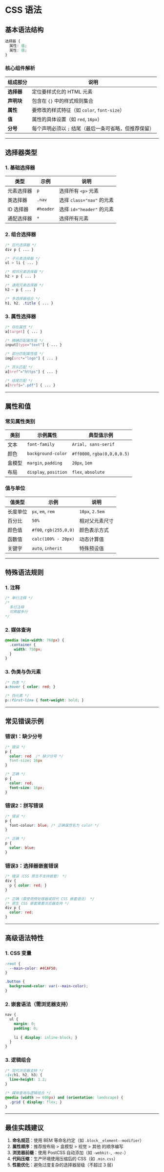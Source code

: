 # CSS 语法

## 基本语法结构
```css
选择器 {
  属性: 值;
  属性: 值;
}
```
### 核心组件解析
| 组成部分       | 说明                                                                 |
|----------------|----------------------------------------------------------------------|
| **选择器**     | 定位要样式化的 HTML 元素                                             |
| **声明块**     | 包含在 `{}` 中的样式规则集合                                         |
| **属性**       | 要修改的样式特征（如 `color`, `font-size`）                         |
| **值**         | 属性的具体设置（如 `red`, `16px`）                                  |
| **分号**       | 每个声明必须以 `;` 结尾（最后一条可省略，但推荐保留）                |

---

## 选择器类型
### 1. 基础选择器
| 类型            | 示例                  | 说明                          |
|-----------------|-----------------------|-------------------------------|
| 元素选择器      | `p`                   | 选择所有 `<p>` 元素           |
| 类选择器        | `.nav`                | 选择 `class="nav"` 的元素     |
| ID 选择器       | `#header`             | 选择 `id="header"` 的元素     |
| 通配选择器      | `*`                   | 选择所有元素                  |

### 2. 组合选择器
```css
/* 后代选择器 */
div p { ... }

/* 子元素选择器 */
ul > li { ... }

/* 相邻兄弟选择器 */
h2 + p { ... }

/* 通用兄弟选择器 */
h2 ~ p { ... }

/* 多选择器组合 */
h1, h2, .title { ... }
```

### 3. 属性选择器
```css
/* 存在属性 */
a[target] { ... }

/* 精确匹配属性值 */
input[type="text"] { ... }

/* 部分匹配属性值 */
img[src*="logo"] { ... }

/* 开头匹配 */
a[href^="https"] { ... }

/* 结尾匹配 */
a[href$=".pdf"] { ... }
```

---

## 属性和值
### 常见属性类别
| 类别            | 示例属性               | 典型值示例                   |
|-----------------|------------------------|----------------------------|
| 文本            | `font-family`          | `Arial, sans-serif`        |
| 颜色            | `background-color`     | `#ff0000`, `rgba(0,0,0,0.5)`|
| 盒模型          | `margin`, `padding`    | `20px`, `1em`              |
| 布局            | `display`, `position`  | `flex`, `absolute`         |

### 值与单位
| 值类型          | 示例                  | 说明                          |
|-----------------|-----------------------|-------------------------------|
| 长度单位        | `px`, `em`, `rem`     | `10px`, `2.5em`               |
| 百分比          | `50%`                 | 相对父元素尺寸                |
| 颜色值          | `#f00`, `rgb(255,0,0)`| 颜色表示方式                  |
| 函数值          | `calc(100% - 20px)`   | 动态计算值                    |
| 关键字          | `auto`, `inherit`     | 特殊预设值                    |

---

## 特殊语法规则
### 1. 注释
```css
/* 单行注释 */
/*
  多行注释
  可跨越多行
*/
```

### 2. 媒体查询
```css
@media (min-width: 768px) {
  .container {
    width: 750px;
  }
}
```

### 3. 伪类与伪元素
```css
/* 伪类 */
a:hover { color: red; }

/* 伪元素 */
p::first-line { font-weight: bold; }
```

---

## 常见错误示例
### 错误1：缺少分号
```css
/* 错误 */
p {
  color: red  /* 缺少分号 */
  font-size: 16px
}

/* 正确 */
p {
  color: red;
  font-size: 16px;
}
```

### 错误2：拼写错误
```css
/* 错误 */
p {
  font-colour: blue; /* 正确属性名为 color */
}

/* 正确 */
p {
  color: blue;
}
```

### 错误3：选择器嵌套错误
```css
/* 错误（CSS 原生不支持嵌套） */
div {
  p { color: red; }
}

/* 正确（需使用预处理器或现代 CSS 嵌套语法） */
/* 原生 CSS 嵌套需要浏览器支持 */
div p {
  color: red;
}
```

---

## 高级语法特性
### 1. CSS 变量
```css
:root {
  --main-color: #4CAF50;
}

.button {
  background-color: var(--main-color);
}
```

### 2. 嵌套语法（需浏览器支持）
```css
nav {
  ul {
    margin: 0;
    padding: 0;
    
    li { display: inline-block; }
  }
}
```

### 3. 逻辑组合
```css
/* 现代浏览器支持 */
:is(h1, h2, h3) {
  line-height: 1.2;
}

/* 媒体查询与逻辑组合 */
@media (width >= 600px) and (orientation: landscape) {
  .grid { display: flex; }
}
```

---

## 最佳实践建议
1. **命名规范**：使用 BEM 等命名约定（如 `.block__element--modifier`）
2. **属性顺序**：推荐按布局 > 盒模型 > 视觉 > 其他 的顺序编写
3. **浏览器前缀**：使用 PostCSS 自动添加（如 `-webkit-`, `-moz-`）
4. **代码压缩**：生产环境使用压缩后的 CSS（如 `.min.css`）
5. **性能优化**：避免过度复杂的选择器层级（不超过 3 层）
